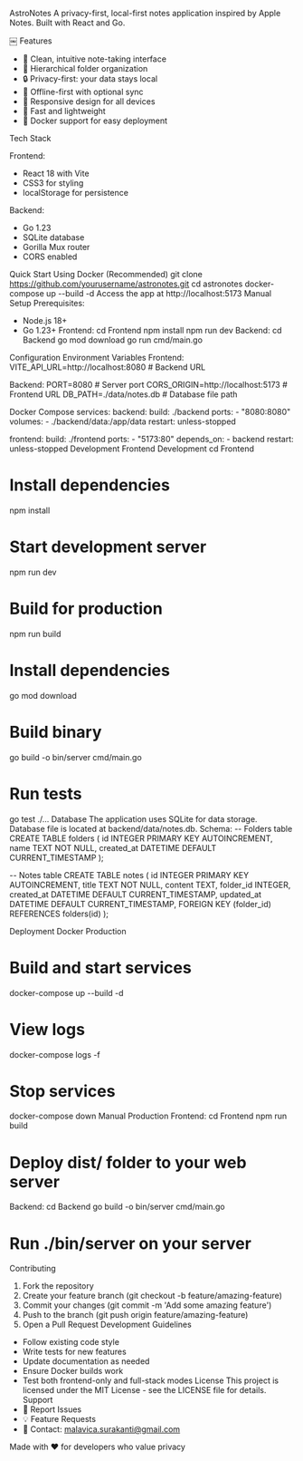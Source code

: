AstroNotes
A privacy-first, local-first notes application inspired by Apple Notes. Built with React and Go.

￼
Features
* 📝 Clean, intuitive note-taking interface
* 📁 Hierarchical folder organization
* 🔒 Privacy-first: your data stays local
* 💾 Offline-first with optional sync
* 📱 Responsive design for all devices
* 🚀 Fast and lightweight
* 🐳 Docker support for easy deployment
  
Tech Stack

Frontend:
* React 18 with Vite
* CSS3 for styling
* localStorage for persistence
  
Backend:
* Go 1.23
* SQLite database
* Gorilla Mux router
* CORS enabled
  
Quick Start
Using Docker (Recommended)
git clone https://github.com/yourusername/astronotes.git
cd astronotes
docker-compose up --build -d
Access the app at http://localhost:5173
Manual Setup
Prerequisites:
* Node.js 18+
* Go 1.23+
Frontend:
cd Frontend
npm install
npm run dev
Backend:
cd Backend
go mod download
go run cmd/main.go

Configuration
Environment Variables
Frontend:
VITE_API_URL=http://localhost:8080  # Backend URL

Backend:
PORT=8080                           # Server port
CORS_ORIGIN=http://localhost:5173   # Frontend URL
DB_PATH=./data/notes.db             # Database file path

Docker Compose
services:
  backend:
    build: ./backend
    ports:
      - "8080:8080"
    volumes:
      - ./backend/data:/app/data
    restart: unless-stopped
    
  frontend:
    build: ./frontend
    ports:
      - "5173:80"
    depends_on:
      - backend
    restart: unless-stopped
Development
Frontend Development
cd Frontend

# Install dependencies
npm install

# Start development server
npm run dev

# Build for production
npm run build

# Install dependencies
go mod download

# Build binary
go build -o bin/server cmd/main.go

# Run tests
go test ./...
Database
The application uses SQLite for data storage. Database file is located at backend/data/notes.db.
Schema:
-- Folders table
CREATE TABLE folders (
    id INTEGER PRIMARY KEY AUTOINCREMENT,
    name TEXT NOT NULL,
    created_at DATETIME DEFAULT CURRENT_TIMESTAMP
);

-- Notes table
CREATE TABLE notes (
    id INTEGER PRIMARY KEY AUTOINCREMENT,
    title TEXT NOT NULL,
    content TEXT,
    folder_id INTEGER,
    created_at DATETIME DEFAULT CURRENT_TIMESTAMP,
    updated_at DATETIME DEFAULT CURRENT_TIMESTAMP,
    FOREIGN KEY (folder_id) REFERENCES folders(id)
);

Deployment
Docker Production
# Build and start services
docker-compose up --build -d

# View logs
docker-compose logs -f

# Stop services
docker-compose down
Manual Production
Frontend:
cd Frontend
npm run build
# Deploy dist/ folder to your web server
Backend:
cd Backend
go build -o bin/server cmd/main.go
# Run ./bin/server on your server
Contributing
1. Fork the repository
2. Create your feature branch (git checkout -b feature/amazing-feature)
3. Commit your changes (git commit -m 'Add some amazing feature')
4. Push to the branch (git push origin feature/amazing-feature)
5. Open a Pull Request
Development Guidelines
* Follow existing code style
* Write tests for new features
* Update documentation as needed
* Ensure Docker builds work
* Test both frontend-only and full-stack modes
License
This project is licensed under the MIT License - see the LICENSE file for details.
Support
* 🐛 Report Issues
* 💡 Feature Requests
* 📧 Contact: malavica.surakanti@gmail.com

Made with ❤️ for developers who value privacy
